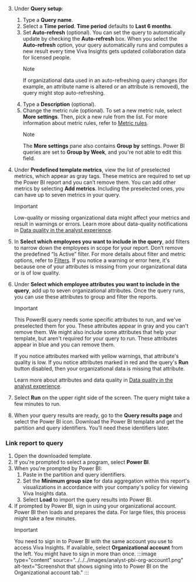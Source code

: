  3. Under **Query setup**:
    
    1. Type a **Query name**.
    1. Select a **Time period**. **Time period** defaults to **Last 6 months**.
    1. Set **Auto-refresh** (optional). You can set the query to automatically update by checking the **Auto-refresh** box. When you select the **Auto-refresh** option, your query automatically runs and computes a new result every time Viva Insights gets updated collaboration data for licensed people.
       > [!NOTE]
       > If organizational data used in an auto-refreshing query changes (for example, an attribute name is altered or an attribute is removed), the query might stop auto-refreshing.
     4. Type a **Description** (optional).   
     5. Change the metric rule (optional). To set a new metric rule, select **More settings**. Then, pick a new rule from the list. For more information about metric rules, refer to [Metric rules](../../metric-rules.md). 
        > [!NOTE]
        > The **More settings** pane also contains **Group by** settings. Power BI queries are set to **Group by Week**, and you're not able to edit this field.

 1. Under **Predefined template metrics**, view the list of preselected metrics, which appear as gray tags. These metrics are required to set up the Power BI report and you can’t remove them. You can add other metrics by selecting **Add metrics**. Including the preselected ones, you can have up to seven metrics in your query.
    > [!IMPORTANT]
    > Low-quality or missing organizational data might affect your metrics and result in warnings or errors. Learn more about data-quality notifications in [Data quality in the analyst experience](../../data-quality-analyst-experience.md).

 1. In **Select which employees you want to include in the query**, add filters to narrow down the employees in scope for your report. Don’t remove the predefined “Is Active” filter. For more details about filter and metric options, refer to [Filters](../../filters.md). If you notice a warning or error here, it's because one of your attributes is missing from your organizational data or is of low quality.
 1. Under **Select which employee attributes you want to include in the query**, add up to seven organizational attributes. Once the query runs, you can use these attributes to group and filter the reports.
    > [!IMPORTANT]
    > This PowerBI query needs some specific attributes to run, and we've preselected them for you. These attributes appear in gray and you can't remove them. We might also include some attributes that help your template, but aren't required for your query to run. These attributes appear in blue and you can remove them.
    >
    > If you notice attributes marked with yellow warnings, that attribute's quality is low. If you notice attributes marked in red and the query's **Run** button disabled, then your organizational data is missing that attribute. 
    >
    > Learn more about attributes and data quality in [Data quality in the analyst experience](../../data-quality-analyst-experience.md).
 1. Select **Run** on the upper right side of the screen. The query might take a few minutes to run.
 1. When your query results are ready, go to the **Query results page** and select the Power BI icon. Download the Power BI template and get the partition and query identifiers. You’ll need these identifiers later.

### Link report to query

1. Open the downloaded template.
1. If you're prompted to select a program, select **Power BI**.
1. When you're prompted by Power BI:
   1. Paste in the partition and query identifiers.
   1. Set the **Minimum group size** for data aggregation within this report's visualizations in accordance with your company's policy for viewing Viva Insights data.
   1. Select **Load** to import the query results into Power BI.
1. If prompted by Power BI, sign in using your organizational account. Power BI then loads and prepares the data. For large files, this process might take a few minutes.
    > [!IMPORTANT]
    > You need to sign in to Power BI with the same account you use to access Viva Insights. If available, select **Organizational account** from the left. You might have to sign in more than once.
   > :::image type="content" source="../../../images/analyst-pbi-org-account1.png" alt-text="Screenshot that shows signing into to Power BI on the Organizational account tab." :::

